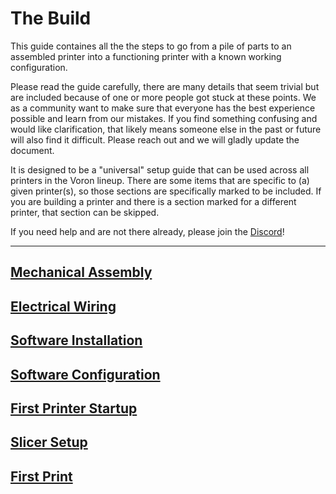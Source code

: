 # The Build

This guide containes all the the steps to go from a pile of parts to an assembled printer into a functioning printer with a known working configuration.

Please read the guide carefully, there are many details that seem trivial but are included because of one or more people got stuck at these points. We as a community want to make sure that everyone has the best experience possible and learn from our mistakes. If you find something confusing and would like clarification, that likely means someone else in the past or future will also find it difficult. Please reach out and we will gladly update the document.

It is designed to be a "universal" setup guide that can be used across all printers in the Voron lineup.  There are some items that are specific to (a) given printer(s), so those sections are specifically marked to be included. If you are building a printer and there is a section marked for a different printer, that section can be skipped.

If you need help and are not there already, please join the [Discord](https://discord.gg/voron)!

---
## [Mechanical Assembly](./mechanical/README.md)

## [Electrical Wiring](./electrical/README.md)

## [Software Installation](./software/README.md)

## [Software Configuration](./software/configuration.md)

## [First Printer Startup](./startup/README.md)

## [Slicer Setup](./slicer/README.md)

## [First Print](./slicer/first_print.md)

